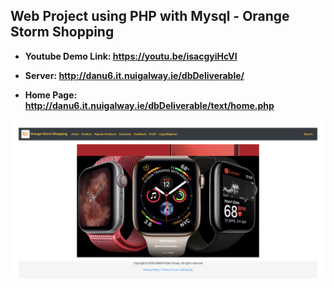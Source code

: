 ## Web Project using PHP with Mysql - Orange Storm Shopping

- **Youtube Demo Link: https://youtu.be/isacgyiHcVI**

- **Server: http://danu6.it.nuigalway.ie/dbDeliverable/**

- **Home Page: http://danu6.it.nuigalway.ie/dbDeliverable/text/home.php**


![images](https://github.com/w326004741/Database-Project/blob/master/images/homePage.png)


